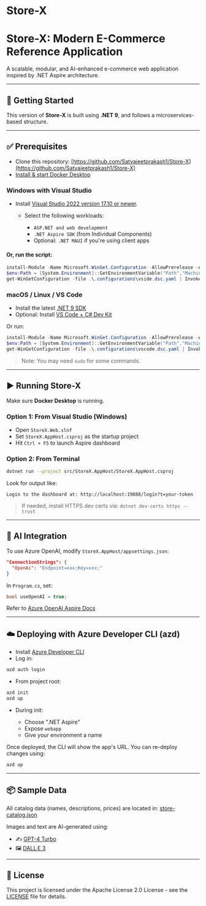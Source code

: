 # Store-X
# Store-X: Modern E-Commerce Reference Application

A scalable, modular, and AI-enhanced e-commerce web application inspired by .NET Aspire architecture.

---

## 🚀 Getting Started

This version of **Store-X** is built using **.NET 9**, and follows a microservices-based structure.

---

## ✅ Prerequisites

* Clone this repository: [https://github.com/Satyajeetprakash1/Store-X](https://github.com/Satyajeetprakash1/Store-X)
* [Install & start Docker Desktop](https://docs.docker.com/engine/install/)

### Windows with Visual Studio

* Install [Visual Studio 2022 version 17.10 or newer](https://visualstudio.microsoft.com/vs/).

  * Select the following workloads:

    * `ASP.NET and web development`
    * `.NET Aspire SDK` (from Individual Components)
    * Optional: `.NET MAUI` if you're using client apps

#### Or, run the script:

```powershell
install-Module -Name Microsoft.WinGet.Configuration -AllowPrerelease -AcceptLicense -Force
$env:Path = [System.Environment]::GetEnvironmentVariable("Path","Machine") + ";" + [System.Environment]::GetEnvironmentVariable("Path","User")
get-WinGetConfiguration -file .\.configurations\vside.dsc.yaml | Invoke-WinGetConfiguration -AcceptConfigurationAgreements
```

### macOS / Linux / VS Code

* Install the latest [.NET 9 SDK](https://dot.net/download)
* Optional: Install [VS Code + C# Dev Kit](https://code.visualstudio.com/docs/csharp/get-started)

Or run:

```powershell
install-Module -Name Microsoft.WinGet.Configuration -AllowPrerelease -AcceptLicense -Force
$env:Path = [System.Environment]::GetEnvironmentVariable("Path","Machine") + ";" + [System.Environment]::GetEnvironmentVariable("Path","User")
get-WinGetConfiguration -file .\.configurations\vscode.dsc.yaml | Invoke-WinGetConfiguration -AcceptConfigurationAgreements
```

> Note: You may need `sudo` for some commands.

---

## ▶️ Running Store-X

Make sure **Docker Desktop** is running.

### Option 1: From Visual Studio (Windows)

* Open `StoreX.Web.slnf`
* Set `StoreX.AppHost.csproj` as the startup project
* Hit `Ctrl + F5` to launch Aspire dashboard

### Option 2: From Terminal

```sh
dotnet run --project src/StoreX.AppHost/StoreX.AppHost.csproj
```

Look for output like:

```
Login to the dashboard at: http://localhost:19888/login?t=your-token
```

> If needed, install HTTPS dev certs via: `dotnet dev-certs https --trust`

---

## 🤖 AI Integration

To use Azure OpenAI, modify `StoreX.AppHost/appsettings.json`:

```json
"ConnectionStrings": {
  "OpenAi": "Endpoint=xxx;Key=xxx;"
}
```

In `Program.cs`, set:

```csharp
bool useOpenAI = true;
```

Refer to [Azure OpenAI Aspire Docs](https://learn.microsoft.com/dotnet/aspire/azureai/azureai-openai-component?tabs=dotnet-cli)

---

## ☁️ Deploying with Azure Developer CLI (azd)

* Install [Azure Developer CLI](https://aka.ms/azd)
* Log in:

```sh
azd auth login
```

* From project root:

```sh
azd init
azd up
```

* During init:

  * Choose ".NET Aspire"
  * Expose `webapp`
  * Give your environment a name

Once deployed, the CLI will show the app's URL. You can re-deploy changes using:

```sh
azd up
```

---

## 📦 Sample Data

All catalog data (names, descriptions, prices) are located in:
[store-catalog.json](src/Catalog.API/Setup/store-catalog.json)

Images and text are AI-generated using:

* ✍️ [GPT-4 Turbo](https://openai.com/gpt-4)
* 🖼️ [DALL·E 3](https://openai.com/dall-e-3)


---

## 📄 License

This project is licensed under the Apache License 2.0 License - see the [LICENSE](LICENSE) file for details.

